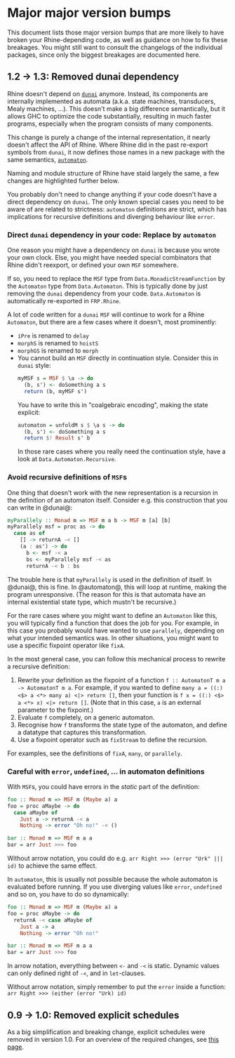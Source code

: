 # Major major version bumps

This document lists those major version bumps that are more likely to have broken your Rhine-depending code,
as well as guidance on how to fix these breakages.
You might still want to consult the changelogs of the individual packages, since only the biggest breakages are documented here.

## 1.2 -> 1.3: Removed dunai dependency

Rhine doesn't depend on [`dunai`](https://hackage.haskell.org/package/dunai) anymore.
Instead, its components are internally implemented as automata (a.k.a. state machines, transducers, Mealy machines, ...).
This doesn't make a big difference semantically, but it allows GHC to optimize the code substantially,
resulting in much faster programs, especially when the program consists of many components.

This change is purely a change of the internal representation, it nearly doesn't affect the API of Rhine.
Where Rhine did in the past re-export symbols from `dunai`,
it now defines those names in a new package with the same semantics, [`automaton`](https://hackage.haskell.org/package/automaton).

Naming and module structure of Rhine have staid largely the same,
a few changes are highlighted further below.

You probably don't need to change anything if your code doesn't have a direct dependency on `dunai`.
The only known special cases you need to be aware of are related to strictness:
`automaton` definitions are strict, which has implications for recursive definitions and diverging behaviour like `error`.

### Direct `dunai` dependency in your code: Replace by `automaton`

One reason you might have a dependency on `dunai` is because you wrote your own clock.
Else, you might have needed special combinators that Rhine didn't reexport, or defined your own `MSF` somewhere.

If so, you need to replace the `MSF` type from `Data.MonadicStreamFunction` by the `Automaton` type from `Data.Automaton`.
This is typically done by just removing the `dunai` dependency from your code.
`Data.Automaton` is automatically re-exported in `FRP.Rhine`.

A lot of code written for a `dunai` `MSF` will continue to work for a Rhine `Automaton`,
but there are a few cases where it doesn't, most prominently:

* `iPre` is renamed to `delay`
* `morphS` is renamed to `hoistS`
* `morphGS` is renamed to `morph`
* You cannot build an `MSF` directly in continuation style. Consider this in `dunai` style:
  ```haskell
  myMSF s = MSF $ \a -> do
    (b, s') <- doSomething a s
    return (b, myMSF s')
  ```
  You have to write this in "coalgebraic encoding", making the state explicit:
  ```haskell
  automaton = unfoldM s $ \a s -> do
    (b, s') <- doSomething a s
    return $! Result s' b
  ```
  In those rare cases where you really need the continuation style, have a look at `Data.Automaton.Recursive`.

### Avoid recursive definitions of `MSF`s

One thing that doesn't work with the new representation is a recursion in the definition of an automaton itself.
Consider e.g. this construction that you can write in @dunai@:

```haskell
myParallely :: Monad m => MSF m a b -> MSF m [a] [b]
myParallely msf = proc as -> do
  case as of
    [] -> returnA -< []
    (a : as') -> do
      b <- msf -< a
      bs <- myParallely msf -< as
      returnA -< b : bs
```
The trouble here is that `myParallely` is used in the definition of itself.
In @dunai@, this is fine.
In @automaton@, this will loop at runtime, making the program unresponsive.
(The reason for this is that automata have an internal existential state type, which mustn't be recursive.)

For the rare cases where you might want to define an `Automaton` like this,
you will typically find a function that does the job for you.
For example, in this case you probably would have wanted to use `parallely`,
depending on what your intended semantics was.
In other situations, you might want to use a specific fixpoint operator like `fixA`.

In the most general case, you can follow this mechanical process to rewrite a recursive definition:

1. Rewrite your definition as the fixpoint of a function `f :: AutomatonT m a -> AutomatonT m a`.
   For example, if you wanted to define `many a = ((:) <$> a <*> many a) <|> return []`,
   then your function is `f x = ((:) <$> a <*> x) <|> return []`.
   (Note that in this case, `a` is an external parameter to the fixpoint.)
2. Evaluate `f` completely, on a generic automaton.
3. Recognise how `f` transforms the state type of the automaton, and define a datatype that captures this transformation.
4. Use a fixpoint operator such as `fixStream` to define the recursion.

For examples, see the definitions of `fixA`, `many`, or `parallely`.

### Careful with `error`, `undefined`, ... in automaton definitions

With `MSF`s, you could have errors in the _static_ part of the definition:
```haskell
foo :: Monad m => MSF m (Maybe a) a
foo = proc aMaybe -> do
  case aMaybe of
    Just a -> returnA -< a
    Nothing -> error "Oh no!" -< ()

bar :: Monad m => MSF m a a
bar = arr Just >>> foo
```
Without arrow notation, you could do e.g. ```arr Right >>> (error "Urk" ||| id)``` to achieve the same effect.

In `automaton`, this is usually not possible because the whole automaton is evaluated before running.
If you use diverging values like `error`, `undefined` and so on, you have to do so dynamically:
```haskell
foo :: Monad m => MSF m (Maybe a) a
foo = proc aMaybe -> do
  returnA -< case aMaybe of
    Just a -> a
    Nothing -> error "Oh no!"

bar :: Monad m => MSF m a a
bar = arr Just >>> foo
```
In arrow notation, everything between `<-` and `-<` is static.
Dynamic values can only defined right of `-<`, and in `let`-clauses.

Without arrow notation, simply remember to put the `error` inside a function: `arr Right >>> (either (error "Urk) id)`



## 0.9 -> 1.0: Removed explicit schedules

As a big simplification and breaking change,
explicit schedules were removed in version 1.0.
For an overview of the required changes, see [this page](/version1.md).
